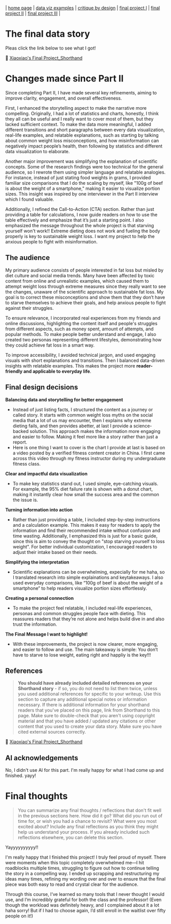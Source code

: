 | [home page](https://cmustudent.github.io/tswd-portfolio-templates/) | [data viz examples](dataviz-examples) | [critique by design](critique-by-design) | [final project I](final-project-part-one) | [final project II](final-project-part-two) | [final project III](final-project-part-three) |

# The final data story
Pleas click the link below to see what I got!

🔗 [Xiaoxiao's Final Project_Shorthand](https://carnegiemellon.shorthandstories.com/telling-stroy-with-data_final-project_xiaoxiaonren/index.html)


# Changes made since Part II

Since completing Part II, I have made several key refinements, aiming to improve clarity, engagement, and overall effectiveness.  

First, I enhanced the storytelling aspect to make the narrative more compelling. Originally, I had a lot of statistics and charts, honestly, I think they all can be useful and I really want to cover most of them, but they lacked sufficient context. To make the data more meaningful, I added different transitions and short paragraphs between every data visualization, real-life examples, and relatable explanations, such as starting by talking about common weight loss misconceptions, and how misinformation can negatively impact people’s health, then following by statistics and different data visualization to elaborate.  

Another major improvement was simplifying the explanation of scientific concepts. Some of the research findings were too technical for the general audience, so I rewrote them using simpler language and relatable analogies. For instance, instead of just stating food weights in grams, I provided familiar size comparisons that I do the scaling by myself, like "100g of beef is about the weight of a smartphone," making it easier to visualize portion sizes. This insight was inspired by one interviewer in the Part II interview which I found valuable.

Additionally, I refined the Call-to-Action (CTA) section. Rather than just providing a table for calculations, I now guide readers on how to use the table effectively and emphasize that it’s just a starting point. I also emphasized the message throughout the whole project is that starving yourself won't work!! Extreme dieting does not work and fueling the body properly is key to sustainable weight loss. I want my project to help the anxious people to fight with misinformation. 


## The audience

My primary audience consists of people interested in fat loss but misled by diet culture and social media trends. Many have been affected by toxic content from online and unrealistic examples, which caused them to attempt weight loss through extreme measures since they really want to see the changes, unaware of the scientific approach to sustainable fat loss. My goal is to correct these misconceptions and show them that they don’t have to starve themselves to achieve their goals, and help anxious people to fight against their struggles.  

To ensure relevance, I incorporated real experiences from my friends and online discussions, highlighting the content itself and people's struggles from different aspects, such as money spent, amount of attempts, and popular methods. To make people better understand and engage, I also created two personas representing different lifestyles, demonstrating how they could achieve fat loss in a smart way.  

To improve accessibility, I avoided technical jargon, and used engaging visuals with short explanations and transitions. Then I balanced data-driven insights with relatable examples. This makes the project more **reader-friendly and applicable to everyday life**.  


## Final design decisions

**Balancing data and storytelling for better engagement**
- Instead of just listing facts, I structured the content as a journey or called story. It starts with common weight loss myths on the social media that a lot of  us may encounter, then I explains why extreme dieting fails, and then provides abetter, at last I provide a science-backed solution. This approach makes the information more engaging and easier to follow. Making it feel more like a story rather than just a report.
- Here is one thing I want to cover is the chart I provide at last is based on a video posted by a verified fitness content creator in China. I first came across this video through my fitness instructor during my undergraduate fitness class.

**Clear and impactful data visualization**
- To make key statistics stand out, I used simple, eye-catching visuals. For example, the 95% diet failure rate is shown with a donut chart, making it instantly clear how small the success area and the common the issue is.  

**Turning information into action**
- Rather than just providing a table, I included step-by-step instructions and a calculation example. This makes it easy for readers to apply the information and find their recommended intake without confusion and time wasting. Additionally, I emphasized this is just for a basic guide, since this is aim to convey the thought on "stop starving yourself to loss weight". For better individual customization, I encouraged readers to adjust their intake based on their needs.

**Simplifying the interpretation** 
- Scientific explanations can be overwhelming, expecially for me haha, so I translated research into simple explainations and keytakeaways. I also used everyday comparisons, like “100g of beef is about the weight of a smartphone” to help readers visualize portion sizes effortlessly.  

**Creating a personal connection**  
- To make the project feel relatable, I included real-life experiences, personas and common struggles people face with dieting. This reassures readers that they’re not alone and helps build dive in and also trust the information.  

**The Final Message I want to highlight!**  
- With these improvements, the project is now clearer, more engaging, and easier to follow and use. The main takeaway is simple: You don’t have to starve to lose weight, eating right and happliy is the key!!!


## References
> **You should have already included detailed references on your Shorthand story** - if so, you do not need to list them twice, unless you used additional references for specific to your writeup. Use this section to capture any additional special notes or information necessary. If there is additional information for your shorthand readers that you've placed on this page, link from Shorthand to this page. Make sure to double-check that you aren't using copyright material and that you have added / updated any citations or other content that you used to create your data story.  Make sure you have cited external sources correctly.

🔗 [Xiaoxiao's Final Project_Shorthand](https://carnegiemellon.shorthandstories.com/telling-stroy-with-data_final-project_xiaoxiaonren/index.html)


## AI acknowledgements
No, I didn't use AI for this part. I'm really happy for what I had come up and finished. yayy!

# Final thoughts
> You can summarize any final thoughts / reflections that don't fit well in the previous sections here.  How did it go?  What did you run out of time for, or wish you had a chance to revisit?  What were you most excited about?  Include any final reflections as you think they might help us understand your process.  If you already included such reflections elsewhere, you can delete this section.

Yayyyyyyyyyy!!

I'm really happy that I finished this project! I truly feel proud of myself. There were moments when this topic completely overwhelmed me—I hit roadblocks multiple times, struggling to figure out how to continue telling the story in a compelling way. I ended up scrapping and restructuring my ideas many times, refining my wording over and over to ensure that the final piece was both easy to read and crystal clear for the audience. 

Through this course, I’ve learned so many tools that I never thought I would use, and I’m incredibly grateful for both the class and the professor! (Even though the workload was definitely heavy, and I complained about it a lot haha sorry! But if I had to choose again, I’d still enroll in the waitlist over fifty people on it!)




